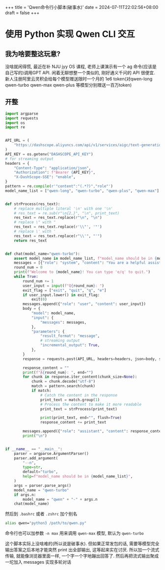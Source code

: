 +++
title = 'Qwen命令行小脚本(破事水)'
date = 2024-07-11T22:02:56+08:00
draft = false
+++

# 使用 Python 实现 Qwen CLI 交互

## 我为啥要整这玩意?

没啥就闲得慌, 最近在补 NJU jyy OS 课程, 老师上课演示有一个 ag 命令(应该是自己写的)调用GPT API. 闲着无聊想整一个类似的, 刚好通义千问的 API 很便宜. 新人注册阿里云灵积会给每个模型赠送限时一个月的 1e6 token(对qwen-long qwen-turbo qwen-max qwen-plus 等模型分别赠送一百万token)

## 开整

```python
import argparse
import requests
import os
import re


API_URL = (
    "https://dashscope.aliyuncs.com/api/v1/services/aigc/text-generation/generation"
)
API_KEY = os.getenv("DASHSCOPE_API_KEY")
# for streaming output
headers = {
    "Content-Type": "application/json",
    "Authorization": f"Bearer {API_KEY}",
    "X-DashScope-SSE": "enable",
}
pattern = re.compile(r'"content":"(.*?)","role"')
model_name_list = ["qwen-long", "qwen-turbo", "qwen-plus", "qwen-max"]


def strProcess(res_text):
    # replace multiple literal '\n' with one '\n'
    # res_text = re.sub(r"\n{2,}", "\n", print_text)
    res_text = res_text.replace(r"\n", "\n")
    # replace \" with "
    res_text = res_text.replace(r'\\"', '"')
    # replace \' with '
    res_text = res_text.replace(r"\\'", "'")
    return res_text


def chat(model_name="qwen-turbo"):
    assert model_name in model_name_list, f"model_name should be in {model_name_list}"
    messages = [{"role": "system", "content": "You are a helpful assistant."}]
    round_num = 0
    print(f"Welcome to {model_name}! You can type 'e/q' to quit.")
    while True:
        round_num += 1
        user_input = input(f"Q{round_num}: ")
        exit_flag = ["exit", "quit", "q", "e"]
        if user_input.lower() in exit_flag:
            exit(0)
        messages.append({"role": "user", "content": user_input})
        body = {
            "model": model_name,
            "input": {
                "messages": messages,
            },
            "parameters": {
                "result_format": "message",
                # streaming output
                "incremental_output": True,
            },
        }
        response = requests.post(API_URL, headers=headers, json=body, stream=True)

        response_content = ""
        print(f"A{round_num}: ", end="")
        for chunk in response.iter_content(chunk_size=None):
            chunk = chunk.decode("utf-8")
            match = pattern.search(chunk)
            if match:
                # Catch the content in the response
                print_text = match.group(1)
                # Process the content to make it more readable
                print_text = strProcess(print_text)

                print(print_text, end="", flush=True)
                response_content += print_text

        messages.append({"role": "assistant", "content": response_content})
        print("\n")


if __name__ == "__main__":
    parser = argparse.ArgumentParser()
    parser.add_argument(
        "--n",
        type=str,
        default="turbo",
        help=f"model_name should be in {model_name_list}",
    )
    args = parser.parse_args()
    model_name = "qwen-turbo"
    if args.n:
        model_name = "qwen" + "-" + args.n
    chat(model_name)
```

然后到 `.bashrc` 或者 `.zshrc` 加个别名

```sh
alias qwen="python3 /path/to/qwen.py"
```

命令行也可以加参数 `-n max` 用来调用 `qwen-max` 模型, 默认为 `qwen-turbo`

这个脚本实际上没啥难的(所以说是破事水). 但如果正常发包的话, 需要等模型完全输出答案之后本地才能突然 print 出全部输出, 这等起来实在讨厌. 所以加一个流式传输, 就能像浏览器里面一样, 一个字一个字地蹦出回答了. 然后再把流式输出聚成一坨加入 messages 实现多轮对话
